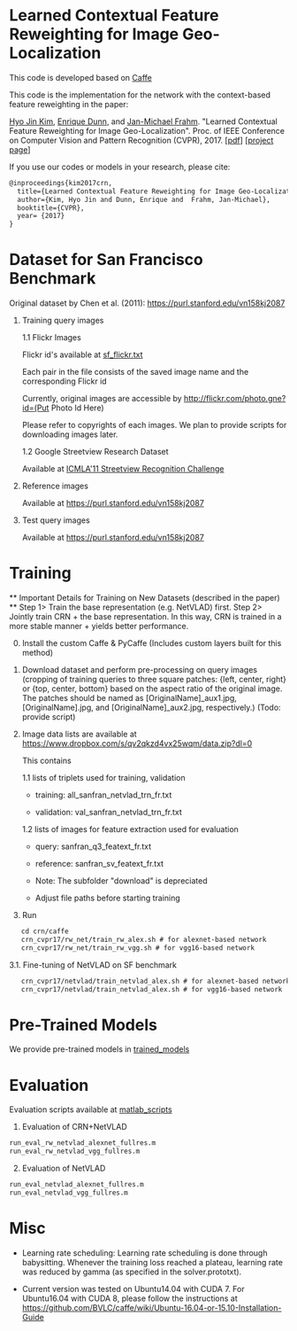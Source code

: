 # Learned Contextual Feature Reweighting for Image Geo-Localization 

This code is developed based on [Caffe](http://caffe.berkeleyvision.org)

This code is the implementation for the network with the context-based feature reweighting in the paper:

[Hyo Jin Kim](http://hyojin.web.unc.edu), [Enrique Dunn](http://enrique.web.unc.edu), and [Jan-Michael Frahm](http://frahm.web.unc.edu). "Learned Contextual Feature Reweighting for Image Geo-Localization". Proc. of IEEE Conference on Computer Vision and Pattern Recognition (CVPR), 2017. [[pdf](http://openaccess.thecvf.com/content_cvpr_2017/papers/Kim_Learned_Contextual_Feature_CVPR_2017_paper.pdf)] [[project page](http://hyojin.web.unc.edu/crn/)]

If you use our codes or models in your research, please cite:
```txt
@inproceedings{kim2017crn,
  title={Learned Contextual Feature Reweighting for Image Geo-Localization},
  author={Kim, Hyo Jin and Dunn, Enrique and  Frahm, Jan-Michael},
  booktitle={CVPR},
  year= {2017}
}
```

# Dataset for San Francisco Benchmark 

Original dataset by Chen et al. (2011): https://purl.stanford.edu/vn158kj2087

1. Training query images

   1.1 Flickr Images

      Flickr id's available at [sf_flickr.txt](https://github.com/hyojinie/crn/blob/master/sf_flickr.txt) 
   
      Each pair in the file consists of the saved image name and the corresponding Flickr id

      Currently, original images are accessible by http://flickr.com/photo.gne?id=(Put Photo Id Here)

      Please refer to copyrights of each images. We plan to provide scripts for downloading images later.

   1.2 Google Streetview Research Dataset

      Available at [ICMLA'11 Streetview Recognition Challenge](http://www.icmla-conference.org/icmla11/challenge.htm)

2. Reference images 

   Available at https://purl.stanford.edu/vn158kj2087

3. Test query images

   Available at https://purl.stanford.edu/vn158kj2087


# Training

** Important Details for Training on New Datasets (described in the paper) **
Step 1> Train the base representation (e.g. NetVLAD) first.
Step 2> Jointly train CRN + the base representation.
In this way, CRN is trained in a more stable manner + yields better performance.

0. Install the custom Caffe & PyCaffe (Includes custom layers built for this method)

1. Download dataset and perform pre-processing on query images (cropping of training queries to three square patches: {left, center, right} or {top, center, bottom} based on the aspect ratio of the original image. The patches should be named as [OriginalName]_aux1.jpg, [OriginalName].jpg, and [OriginalName]_aux2.jpg, respectively.) (Todo: provide script)

2. Image data lists are available at https://www.dropbox.com/s/qv2qkzd4vx25wqm/data.zip?dl=0 

   This contains
   
   1.1 lists of triplets used for training, validation 
   
      - training: all_sanfran_netvlad_trn_fr.txt
      
      - validation: val_sanfran_netvlad_trn_fr.txt
   
   1.2 lists of images for feature extraction used for evaluation
   
      - query: sanfran_q3_featext_fr.txt
      
      - reference: sanfran_sv_featext_fr.txt
   
   * Note: The subfolder "download" is depreciated
   
   * Adjust file paths before starting training

3. Run 
```txt
   cd crn/caffe   
   crn_cvpr17/rw_net/train_rw_alex.sh # for alexnet-based network
   crn_cvpr17/rw_net/train_rw_vgg.sh # for vgg16-based network
```

3.1. Fine-tuning of NetVLAD on SF benchmark
```txt
   crn_cvpr17/netvlad/train_netvlad_alex.sh # for alexnet-based network
   crn_cvpr17/netvlad/train_netvlad_alex.sh # for vgg16-based network
```
# Pre-Trained Models
We provide pre-trained models in [trained_models](https://github.com/hyojinie/crn/tree/master/trained%20_models)

# Evaluation
Evaluation scripts available at [matlab_scripts](https://github.com/hyojinie/crn/tree/master/matlab_scripts)

1. Evaluation of CRN+NetVLAD
```txt
run_eval_rw_netvlad_alexnet_fullres.m	
run_eval_rw_netvlad_vgg_fullres.m
```

2. Evaluation of NetVLAD
```txt
run_eval_netvlad_alexnet_fullres.m
run_eval_netvlad_vgg_fullres.m	
```

# Misc
* Learning rate scheduling: Learning rate scheduling is done through babysitting. Whenever the training loss reached a plateau, learning rate was reduced by gamma (as specified in the solver.prototxt).

* Current version was tested on Ubuntu14.04 with CUDA 7. For Ubuntu16.04 with CUDA 8, please follow the instructions at https://github.com/BVLC/caffe/wiki/Ubuntu-16.04-or-15.10-Installation-Guide
